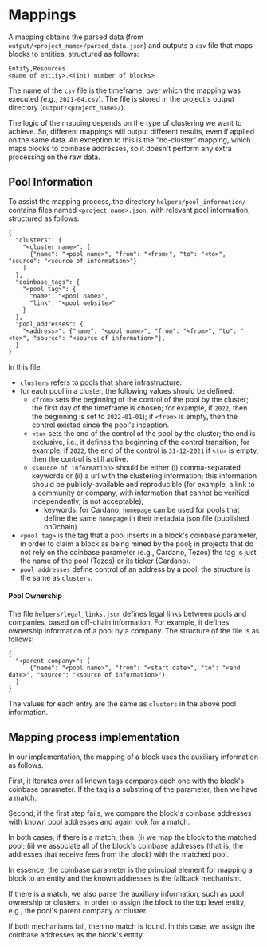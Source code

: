 # Mappings

A mapping obtains the parsed data (from `output/<project_name>/parsed_data.json`) and outputs a `csv` file that maps
blocks to entities, structured as follows:

```
Entity,Resources
<name of entity>,<(int) number of blocks>
```

The name of the `csv` file is the timeframe, over which the mapping was executed (e.g., `2021-04.csv`). The file is stored in the
project's output directory (`output/<project_name>/`).

The logic of the mapping depends on the type of clustering we want to achieve. So, different mappings will output
different results, even if applied on the same data. An exception to this is the "no-cluster" mapping, which maps blocks to 
coinbase addresses, so it doesn't perform any extra processing on the raw data.

## Pool Information

To assist the mapping process, the directory `helpers/pool_information/` contains files named `<project_name>.json`, with
relevant pool information, structured as follows:

```
{
  "clusters": {
    "<cluster name>": [
      {"name": "<pool name>", "from": "<from>", "to": "<to>", "source": "<source of information>"}
    ]
  },
  "coinbase_tags": {
    "<pool tag>": {
      "name": "<pool name>",
      "link": "<pool website>"
    }
  },
  "pool_addresses": {
    "<address>": {"name": "<pool name>", "from": "<from>", "to": "<to>", "source": "<source of information>"},
  }
}
```

In this file:

- `clusters` refers to pools that share infrastructure:
- for each pool in a cluster, the following values should be defined:
  - `<from>` sets the beginning of the control of the pool by the cluster; the first
    day of the timeframe is chosen; for example, if `2022`, then the beginning is set
    to `2022-01-01`); if `<from>` is empty, then the control existed since the
    pool's inception.
  - `<to>` sets the end of the control of the pool by the cluster; the end is
    exclusive, i.e., it defines the beginning of the control transition; for
    example, if `2022`, the end of the control is `31-12-2021`
    if `<to>` is empty, then the control is still active.
  - `<source of information>` should be either (i) comma-separated keywords or (ii) a url with the clustering information; this information should be publicly-available and reproducible (for example, a link to a community or company, with information that cannot be verified independently, is not acceptable);
    - keywords: for Cardano, `homepage` can be used for pools that define the
      same `homepage` in their metadata json file (published on0chain)
- `<pool tag>` is the tag that a pool inserts in a block's coinbase parameter, in order to claim a block as being mined by the pool; in projects that do not rely on the coinbase parameter (e.g., Cardano, Tezos) the tag is just the name of the pool (Tezos) or its ticker (Cardano).
- `pool_addresses` define control of an address by a pool; the structure is the same as `clusters`.

#### Pool Ownership

The file `helpers/legal_links.json` defines legal links between pools and companies, based on off-chain information.
For example, it defines ownership information of a pool by a company.
The structure of the file is as follows:

```
{
  "<parent company>": [
      {"name": "<pool name>", "from": "<start date>", "to": "<end date>", "source": "<source of information>"}
  ]
}
```

The values for each entry are the same as `clusters` in the above pool information.

## Mapping process implementation

In our implementation, the mapping of a block uses the auxiliary information as follows.

First, it iterates over all known tags compares each one with the block's coinbase parameter. If the tag is a substring of the parameter, then we have a match.

Second, if the first step fails, we compare the block's coinbase addresses with known pool addresses and again look for a match.

In both cases, if there is a match, then: (i) we map the block to the matched pool; (ii) we associate all of the block's coinbase addresses (that is, the addresses that receive fees from the block) with the matched pool.

In essence, the coinbase parameter is the principal element for mapping a block to an entity and the known addresses is the fallback mechanism.

If there is a match, we also parse the auxiliary information, such as pool ownership or clusters, in order to assign the block to the top level entity, e.g., the pool's parent company or cluster.

If both mechanisms fail, then no match is found. In this case, we assign the coinbase addresses as the block's entity.
